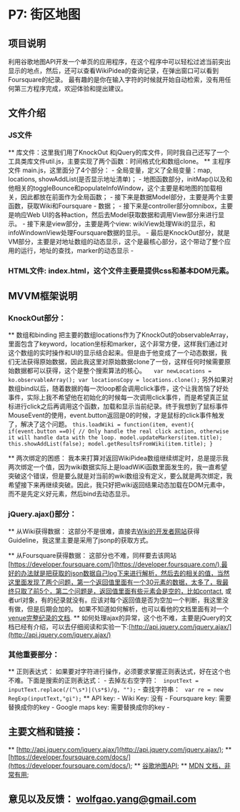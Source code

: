 # P7: 街区地图
## 项目说明
利用谷歌地图API开发一个单页的应用程序，在这个程序中可以轻松过滤当前突出显示的地点，然后，还可以查看WikiPidea的查询记录，在弹出窗口可以看到Foursquare的纪录。
最有趣的是你在输入字符的时候就开始自动检索，没有用任何第三方程序完成，欢迎体验和提出建议。

## 文件介绍
### JS文件
** 库文件：这里我们用了KnockOut 和jQuery的库文件，同时我自己还写了一个工具类库文件util.js，主要实现了两个函数：时间格式化和数组clone。
** 主程序文件 main.js，这里面分了4个部分：
    - 全局变量，定义了全局变量：map, locations, showAddList(是否显示地址清单)；
    - 地图函数部分，initMap()以及和他相关的toggleBounce和populateInfoWindow，这个主要是和地图的加载相关，因此都放在前面作为全局函数；
    - 接下来是数据Model部分，主要是两个主要函数，获取Wiki和Foursquare
    - 数据；
    - 接下来是controller部分omnibox，主要是响应Web UI的各种action，然后去Model获取数据和调用View部分来进行显示。
    - 接下来是view部分，主要是两个view: wikiView处理Wiki的显示，和infoWindownView处理Foursquare数据的显示。
    - 最后是KnockOut部分，就是VM部分，主要是对地址数组的动态显示，这个是最核心部分，这个带动了整个应用的运行，地址的查找，marker的动态显示
    - 
### HTML文件: index.html，这个文件主要是提供css和基本DOM元素。

## MVVM框架说明
### KnockOut部分：
** 数组和binding
    把主要的数组locations作为了KnockOut的observableArray，里面包含了keyword，location坐标和marker，这个非常方便，这样我们通过对这个数组的实时操作和UI的显示结合起来。但是由于他变成了一个动态数据，我们无法获得原始数据，因此我这里对原始数据clone了一份，这样任何时候需要原始数据都可以获得，这个是整个搜索算法的核心。
    ``  
    var newLocations = ko.observableArray();
    var locationsCopy = locations.clone();
    ``
    另外如果对数组bind以后，随着数据的每一次loop都会调用click事件，这个让我苦恼了好处事件，实际上我不希望他在初始化的时候每一次调用click事件，而是希望真正鼠标进行click之后再调用这个函数，加载和显示当前纪录。终于我想到了鼠标事件MouseEvent的使用，event.button返回是0的时候，才是鼠标的click事件触发了，解决了这个问题。
    ``
    this.loadWiki = function(item, event){
      if(event.button ==0){ // Only handle the real click action, otherwise it will handle data with the loop.
        model.updateMarkers(item.title);
        this.showAddList(false);
        model.getResultsFromWiki(item.title);
      }
    ``

** 两次绑定的困惑：
    我本来打算对返回WikiPidea数组继续绑定时，总是提示我两次绑定一个值，因为wiki数据实际上是loadWiKi函数里面发生的，我一直希望突破这个错误，但是要么就是对当前的wiki数组没有定义，要么就是两次绑定，我希望接下来再继续突破。因此，我只好把wiki返回结果动态加载在DOM元素中，而不是先定义好元素，然后bind去动态显示。

### jQuery.ajax()部分：
** 从Wiki获得数据： 
    这部分不是很难，直接去[Wiki的开发者网站](https://www.mediawiki.org/wiki/API:Main_page)获得Guideline，我这里主要是采用了jsonp的获取方式。

** 从Foursquare获得数据：
    这部分也不难，同样要去该网站[https://developer.foursquare.com/](https://developer.foursquare.com/),最好的办法就是把获取的json数据自己log下来进行解析，然后去的相关的值，当然这里面发现了两个问题，第一个返回值里面有一个30元素的数据，太多了，我最终只取了前5个，第二个问题是，返回值里面有些元素会是空的，比如contact, 或者url对象，有的纪录就没有。应该对每个返回值是否为空加一个判断，我这里没有做，但是后期会加的。
    如果不知道如何解析，也可以看他的文档里面有对一个[venue完整纪录的文档](https://developer.foursquare.com/docs/responses/venue).
** 如何处理ajax的异常，这个也不难，主要是jQuery的文档已经有介绍，可以去仔细阅读和实验一下:[http://api.jquery.com/jquery.ajax/](http://api.jquery.com/jquery.ajax/)

### 其他重要部分：
** 正则表达式：
    如果要对字符进行操作，必须要求掌握正则表达式，好在这个也不难。下面是搜索的正则表达式：
    - 去掉左右空字符：
    `` inputText = inputText.replace(/(^\s*)|(\s*$)/g, "");``
    - 查找字符串：
    `` var re = new RegExp(inputText,"gi");``
** API key:
    - Wiki Key: 没有
    - Foursquare key: 需要替换成你的key
    - Google maps key: 需要替换成你的key
    - 
## 主要文档和链接：
** [http://api.jquery.com/jquery.ajax/](http://api.jquery.com/jquery.ajax/);
** [https://developer.foursquare.com/docs/](https://developer.foursquare.com/docs/);
** [谷歌地图API](https://developers.google.com/maps/documentation/javascript/reference);
** [MDN 文档，非常有用](https://developer.mozilla.org/en-US/docs/Tools);

## 意见以及反馈： wolfgao.yang@gmail.com

